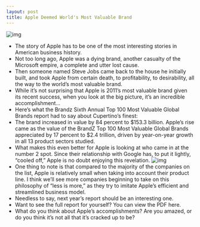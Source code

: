 ```yaml
---
layout: post
title: Apple Deemed World's Most Valuable Brand
---
```

![img](http://media.idownloadblog.com/wp-content/uploads/2011/05/Apple-Worlds-Most-Valuable-Brand.jpg)
* The story of Apple has to be one of the most interesting stories in American business history.
* Not too long ago, Apple was a dying brand, another casualty of the Microsoft empire, a complete and utter lost cause.
* Then someone named Steve Jobs came back to the house he initially built, and took Apple from certain death, to profitability, to desirability, all the way to the world’s most valuable brand.
* While it’s not surprising that Apple is 2011’s most valuable brand given its recent success, when you look at the big picture, it’s an incredible accomplishment…
* Here’s what the Brandz Sixth Annual Top 100 Most Valuable Global Brands report had to say about Cupertino’s finest:
* The brand increased in value by 84 percent to $153.3 billion. Apple’s rise came as the value of the BrandZ Top 100 Most Valuable Global Brands appreciated by 17 percent to $2.4 trillion, driven by year-on-year growth in all 13 product sectors studied.
* What makes this even better for Apple is looking at who came in at the number 2 spot. Since their relationship with Google has, to put it lightly, “cooled off,” Apple is no doubt enjoying this revelation.
![img](http://media.idownloadblog.com/wp-content/uploads/2011/05/Brandz-Top-10.png)
* One thing to note is that compared to the majority of the companies on the list, Apple is relatively small when taking into account their product line. I think we’ll see more companies beginning to take on this philosophy of “less is more,” as they try to imitate Apple’s efficient and streamlined business model.
* Needless to say, next year’s report should be an interesting one.
* Want to see the full report for yourself? You can view the PDF here.
* What do you think about Apple’s accomplishments? Are you amazed, or do you think it’s not all that it’s cracked up to be?

